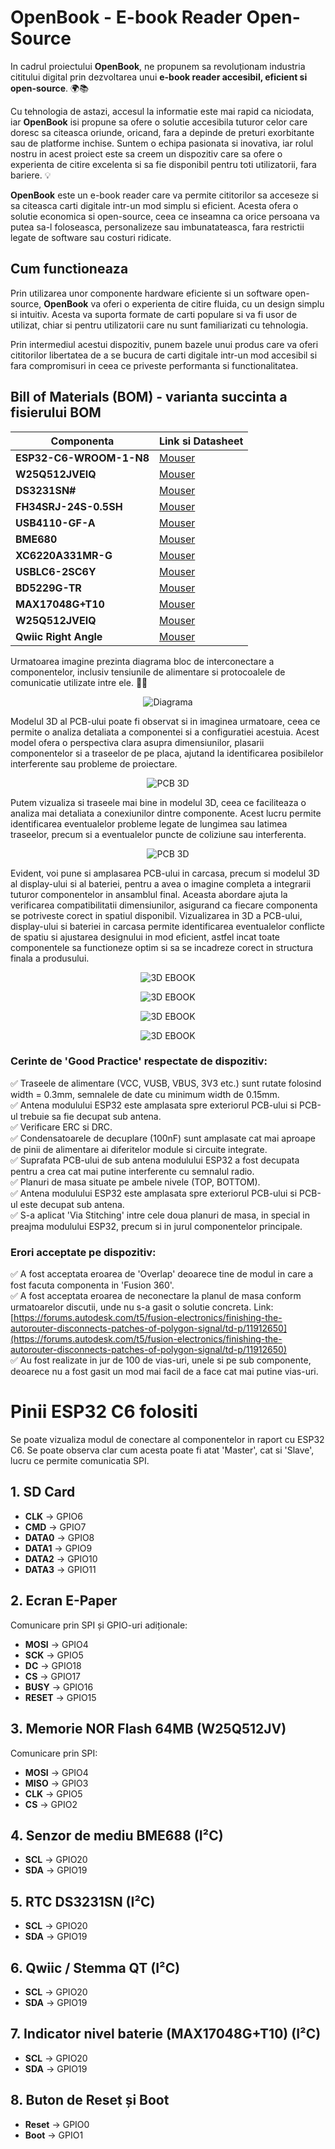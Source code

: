 # OpenBook - E-book Reader Open-Source

In cadrul proiectului **OpenBook**, ne propunem sa revoluționam industria cititului digital prin dezvoltarea unui **e-book reader accesibil, eficient si open-source**. 🌍📚

Cu tehnologia de astazi, accesul la informatie este mai rapid ca niciodata, iar **OpenBook** isi propune sa ofere o solutie accesibila tuturor celor care doresc sa citeasca oriunde, oricand, fara a depinde de preturi exorbitante sau de platforme inchise. Suntem o echipa pasionata si inovativa, iar rolul nostru in acest proiect este sa creem un dispozitiv care sa ofere o experienta de citire excelenta si sa fie disponibil pentru toti utilizatorii, fara bariere. 💡

**OpenBook** este un e-book reader care va permite cititorilor sa acceseze si sa citeasca carti digitale intr-un mod simplu si eficient. Acesta ofera o solutie economica si open-source, ceea ce inseamna ca orice persoana va putea sa-l foloseasca, personalizeze sau imbunatateasca, fara restrictii legate de software sau costuri ridicate.

## Cum functioneaza

Prin utilizarea unor componente hardware eficiente si un software open-source, **OpenBook** va oferi o experienta de citire fluida, cu un design simplu si intuitiv. Acesta va suporta formate de carti populare si va fi usor de utilizat, chiar si pentru utilizatorii care nu sunt familiarizati cu tehnologia.

Prin intermediul acestui dispozitiv, punem bazele unui produs care va oferi cititorilor libertatea de a se bucura de carti digitale intr-un mod accesibil si fara compromisuri in ceea ce priveste performanta si functionalitatea.

## Bill of Materials (BOM) - varianta succinta a fisierului BOM

| Componenta               | Link si Datasheet                                                                                           |
|--------------------------|-------------------------------------------------------------------------------------------------------------|
| **ESP32-C6-WROOM-1-N8**   | [Mouser](https://eu.mouser.com/ProductDetail/Espressif-Systems/ESP32-C6-WROOM-1-N8?qs=8Wlm6%252BaMh8ST02Gmwp74cw%3D%3D) |
| **W25Q512JVEIQ**               | [Mouser](https://eu.mouser.com/ProductDetail/Winbond/W25Q512JVEIQ?qs=l7cgNqFNU1jw6svr3at6tA%3D%3D)                                             |
| **DS3231SN#**       | [Mouser](https://www.mouser.ro/ProductDetail/100uF-Capacitor](https://eu.mouser.com/ProductDetail/Analog-Devices-Maxim-Integrated/DS3231SN?qs=1eQvB6Dk1vhUlr8%2FOrV0Fw%3D%3D))                                         |
| **FH34SRJ-24S-0.5SH** | [Mouser](https://www.mouser.ro/ProductDetail/Atmel/ATMEGA328P](https://eu.mouser.com/ProductDetail/Hirose-Connector/FH34SRJ-24S-0.5SH50?qs=iyLo5FA4poC8fzWlavnA7A%3D%3D))                                     |
| **USB4110-GF-A** | [Mouser](https://www.mouser.ro/ProductDetail/Atmel/ATMEGA328P](https://eu.mouser.com/ProductDetail/Hirose-Connector/FH34SRJ-24S-0.5SH50?qs=iyLo5FA4poC8fzWlavnA7A%3D%3D)](https://eu.mouser.com/ProductDetail/GCT/USB4110-GF-A?qs=KUoIvG%2F9IlYiZvIXQjyJeA%3D%3D))                                     |
| **BME680** | [Mouser](https://www.mouser.ro/ProductDetail/Atmel/ATMEGA328P](https://eu.mouser.com/ProductDetail/Hirose-Connector/FH34SRJ-24S-0.5SH50?qs=iyLo5FA4poC8fzWlavnA7A%3D%3D)](https://eu.mouser.com/ProductDetail/GCT/USB4110-GF-A?qs=KUoIvG%2F9IlYiZvIXQjyJeA%3D%3D)](https://eu.mouser.com/ProductDetail/Bosch-Sensortec/BME680?qs=v271MhAjFHjo0yA%2FC4OnDQ%3D%3D))                                     |
| **XC6220A331MR-G** | [Mouser](https://eu.mouser.com/ProductDetail/Torex-Semiconductor/XC6220A331MR-G?qs=AsjdqWjXhJ8ZSWznL1J0gg%3D%3D)                                     |
| **USBLC6-2SC6Y** | [Mouser](https://ro.mouser.com/ProductDetail/STMicroelectronics/USBLC6-2SC6Y?qs=gNDSiZmRJS%2FOgDexvXkdow%3D%3D&_gl=1*hyv6ey*_ga*MTY0NzAzMzgwNi4xNzQyMDMzODgx*_ga_15W4STQT4T*MTc0MzA3NjI1Ny40LjEuMTc0MzA3NjMxMC43LjAuMA)                                     |
| **BD5229G-TR** | [Mouser](https://ro.mouser.com/ProductDetail/ROHM-Semiconductor/BD5229G-TR?qs=4kLU8WoGk0vvnhrrYwdszw%3D%3D)                                     |
| **MAX17048G+T10** | [Mouser](https://ro.mouser.com/ProductDetail/Analog-Devices-Maxim-Integrated/MAX17048G%2bT10?qs=D7PJwyCwLAoGnnn8jEPRBQ%3D%3D)                                     |
| **W25Q512JVEIQ** | [Mouser](https://ro.mouser.com/ProductDetail/ROHM-Semiconductor/BD5229G-TR?qs=4kLU8WoGk0vvnhrrYwdszw%3D%3D](https://ro.mouser.com/ProductDetail/Winbond/W25Q512JVEIQ?qs=l7cgNqFNU1jw6svr3at6tA%3D%3D))  
| **Qwiic Right Angle** | [Mouser](https://ro.mouser.com/ProductDetail/Adafruit/4208?qs=PzGy0jfpSMtbScLbr0L5dw%3D%3D) |

Urmatoarea imagine prezinta diagrama bloc de interconectare a componentelor, inclusiv tensiunile de alimentare si protocoalele de comunicatie utilizate intre ele. 🔌📡

<div align="center">

![Diagrama](https://github.com/user-attachments/assets/e3f7c769-7b54-4c3c-b595-9596acb90362)

</div>

Modelul 3D al PCB-ului poate fi observat si in imaginea urmatoare, ceea ce permite o analiza detaliata a componentei si a configuratiei acestuia. Acest model ofera o perspectiva clara asupra dimensiunilor, plasarii componentelor si a traseelor de pe placa, ajutand la identificarea posibilelor interferente sau probleme de proiectare.

<div align="center">
  
![PCB 3D](https://github.com/user-attachments/assets/f15030c4-c85b-4895-b0de-86d668267e7a)

</div>

Putem vizualiza si traseele mai bine in modelul 3D, ceea ce faciliteaza o analiza mai detaliata a conexiunilor dintre componente. Acest lucru permite identificarea eventualelor probleme legate de lungimea sau latimea traseelor, precum si a eventualelor puncte de coliziune sau interferenta.

<div align="center">
  
![PCB 3D](https://github.com/user-attachments/assets/4f9318ce-51de-4afb-9dc2-9f8f3b9724e5)

</div>

Evident, voi pune si amplasarea PCB-ului in carcasa, precum si modelul 3D al display-ului si al bateriei, pentru a avea o imagine completa a integrarii tuturor componentelor in ansamblul final. Aceasta abordare ajuta la verificarea compatibilitatii dimensiunilor, asigurand ca fiecare componenta se potriveste corect in spatiul disponibil. Vizualizarea in 3D a PCB-ului, display-ului si bateriei in carcasa permite identificarea eventualelor conflicte de spatiu si ajustarea designului in mod eficient, astfel incat toate componentele sa functioneze optim si sa se incadreze corect in structura finala a produsului.

<div align="center">
  
![3D EBOOK](https://github.com/user-attachments/assets/a87b099d-33b6-47a0-bc5a-1f4d037f611f)


</div>

<div align="center">
  
![3D EBOOK](https://github.com/user-attachments/assets/f28ea4a5-3759-436e-9728-460098db4949)


</div>

<div align="center">
  
![3D EBOOK](https://github.com/user-attachments/assets/4e62ba93-b3d2-4ded-ab40-c03025bd8bdd)


</div>

<div align="center">
  
![3D EBOOK](https://github.com/user-attachments/assets/14f51f09-6cef-438a-b1a6-9433d0ae2223)


</div>


### Cerinte de 'Good Practice' respectate de dispozitiv:

✅ Traseele de alimentare (VCC, VUSB, VBUS, 3V3 etc.) sunt rutate folosind width = 0.3mm, semnalele de date cu minimum width de 0.15mm.  
✅ Antena modulului ESP32 este amplasata spre exteriorul PCB-ului si PCB-ul trebuie sa fie decupat sub antena.  
✅ Verificare ERC si DRC.  
✅ Condensatoarele de decuplare (100nF) sunt amplasate cat mai aproape de pinii de alimentare ai diferitelor module si circuite integrate.  
✅ Suprafata PCB-ului de sub antena modulului ESP32 a fost decupata pentru a crea cat mai putine interferente cu semnalul radio.  
✅ Planuri de masa situate pe ambele nivele (TOP, BOTTOM).  
✅ Antena modulului ESP32 este amplasata spre exteriorul PCB-ului si PCB-ul este decupat sub antena.  
✅ S-a aplicat 'Via Stitching' intre cele doua planuri de masa, in special in preajma modulului ESP32, precum si in jurul componentelor principale.

### Erori acceptate pe dispozitiv:

✅ A fost acceptata eroarea de 'Overlap' deoarece tine de modul in care a fost facuta componenta in 'Fusion 360'.  
✅ A fost acceptata eroarea de neconectare la planul de masa conform urmatoarelor discutii, unde nu s-a gasit o solutie concreta. Link: [https://forums.autodesk.com/t5/fusion-electronics/finishing-the-autorouter-disconnects-patches-of-polygon-signal/td-p/11912650](https://forums.autodesk.com/t5/fusion-electronics/finishing-the-autorouter-disconnects-patches-of-polygon-signal/td-p/11912650)  
✅ Au fost realizate in jur de 100 de vias-uri, unele si pe sub componente, deoarece nu a fost gasit un mod mai facil de a face cat mai putine vias-uri.

# Pinii ESP32 C6 folositi

Se poate vizualiza modul de conectare al componentelor in raport cu ESP32 C6. Se poate observa clar cum acesta poate fi atat 'Master', cat si 'Slave', lucru ce permite comunicatia SPI.

## 1. SD Card
- **CLK** → GPIO6  
- **CMD** → GPIO7  
- **DATA0** → GPIO8  
- **DATA1** → GPIO9  
- **DATA2** → GPIO10  
- **DATA3** → GPIO11  

## 2. Ecran E-Paper
Comunicare prin SPI și GPIO-uri adiționale:
- **MOSI** → GPIO4  
- **SCK** → GPIO5  
- **DC** → GPIO18  
- **CS** → GPIO17  
- **BUSY** → GPIO16  
- **RESET** → GPIO15  

## 3. Memorie NOR Flash 64MB (W25Q512JV)
Comunicare prin SPI:
- **MOSI** → GPIO4  
- **MISO** → GPIO3  
- **CLK** → GPIO5  
- **CS** → GPIO2  

## 4. Senzor de mediu BME688 (I²C)
- **SCL** → GPIO20  
- **SDA** → GPIO19  

## 5. RTC DS3231SN (I²C)
- **SCL** → GPIO20  
- **SDA** → GPIO19  

## 6. Qwiic / Stemma QT (I²C)
- **SCL** → GPIO20  
- **SDA** → GPIO19  

## 7. Indicator nivel baterie (MAX17048G+T10) (I²C)
- **SCL** → GPIO20  
- **SDA** → GPIO19  

## 8. Buton de Reset și Boot
- **Reset** → GPIO0  
- **Boot** → GPIO1  
